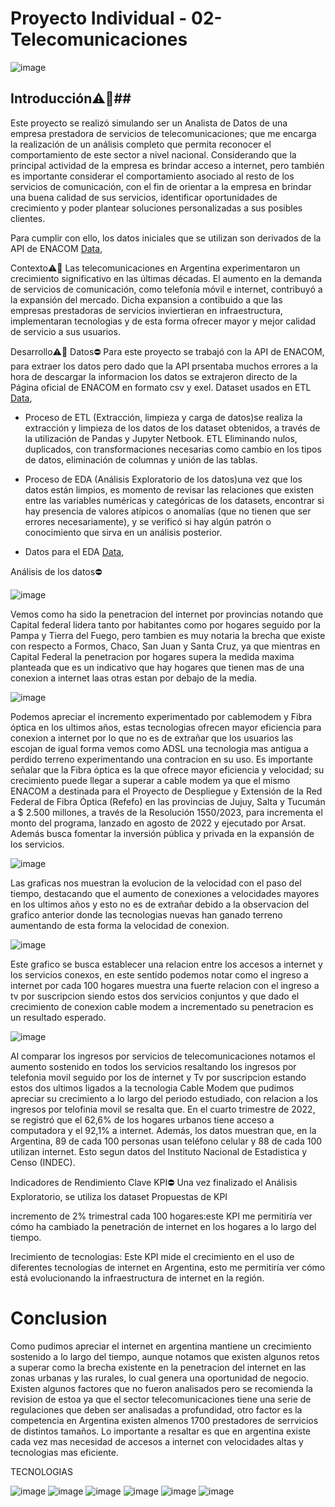 # Proyecto Individual - 02-Telecomunicaciones #

 ![image](https://www.laizquierdadiario.com/IMG/arton151554.jpg?1584401083) 




## Introducción⚠️🚧##

Este proyecto se realizó simulando ser un Analista de Datos de una empresa prestadora de servicios de telecomunicaciones; que me encarga  la realización de un análisis completo que permita reconocer el comportamiento de este sector a nivel nacional. Considerando que la principal actividad de la empresa es brindar acceso a internet, pero también es importante considerar el comportamiento asociado al resto de los servicios de comunicación, con el fin de orientar a la empresa en brindar una buena calidad de sus servicios, identificar oportunidades de crecimiento y poder plantear soluciones personalizadas a sus posibles clientes.


Para cumplir con ello, los datos iniciales que se utilizan son derivados de la API de ENACOM  [Data](https://datosabiertos.enacom.gob.ar/dashboards/20000/acceso-a-internet/),  

Contexto⚠️🚧
Las telecomunicaciones en Argentina experimentaron un crecimiento significativo en las últimas décadas. El aumento en la demanda de servicios de comunicación, como telefonía móvil e internet, contribuyó a la expansión del mercado. Dicha expansion a contibuido a que las empresas prestadoras de servicios inviertieran en infraestructura, implementaran tecnologias y de esta forma ofrecer mayor y mejor calidad de servicio a sus usuarios.


Desarrollo⚠️🚧
Datos⛔
Para este proyecto se trabajó con la API de ENACOM, para extraer los datos pero dado que la API prsentaba muchos errores a la hora de descargar la informacion los datos se extrajeron directo de la Página oficial de ENACOM en formato csv y exel. Dataset usados en ETL  [Data](https://github.com/rafaelalvarez702/Telecomunicaciones/tree/main/Datos),  



- Proceso de ETL (Extracción, limpieza y carga de datos)se realiza la extracción y limpieza de los datos de los  dataset obtenidos, a través de la utilización de Pandas y Jupyter Netbook. ETL Eliminando nulos, duplicados, con transformaciones necesarias como cambio en los tipos de datos, eliminación de columnas y unión de las tablas.

- Proceso de EDA (Análisis Exploratorio de los datos)una vez que los datos están limpios, es momento de revisar las relaciones que existen entre las variables numéricas y categóricas de los datasets, encontrar si hay presencia de valores atípicos o anomalías (que no tienen que ser errores necesariamente), y se verificó si hay algún patrón o conocimiento que sirva en un análisis posterior.
- Datos para el EDA [Data](https://github.com/rafaelalvarez702/Telecomunicaciones/tree/main/Datos_EDA),

Análisis de los datos⛔




![image](https://github.com/rafaelalvarez702/Telecomunicaciones/assets/104017553/2c81383e-f6bc-4688-8be2-5dece807f77f)

Vemos como ha sido la penetracion del internet por provincias notando que Capital federal lidera tanto por habitantes como por hogares seguido por la Pampa y Tierra del Fuego, pero tambien es muy notaria la brecha que existe con respecto a Formos, Chaco, San Juan y Santa Cruz, ya que mientras en Capital Federal la penetracion por hogares supera la medida maxima planteada que es un indicativo que hay hogares que tienen mas de una conexion a internet laas otras estan por debajo de la media. 


![image](https://github.com/rafaelalvarez702/Telecomunicaciones/assets/104017553/ce1b7e79-d704-46ed-abf0-895c58e5f80a)


Podemos apreciar el incremento experimentado por cablemodem y Fibra óptica en los ultimos años, estas tecnologias ofrecen mayor eficiencia para conexion a internet por lo que no es de extrañar que los usuarios las escojan de igual forma vemos como ADSL una tecnologia mas antigua a perdido terreno experimentando una contracion en su uso. Es importante señalar que la Fibra óptica es la que ofrece mayor eficiencia y velocidad; su crecimiento puede llegar a superar a cable modem ya que el mismo ENACOM a destinada para el Proyecto de Despliegue y Extensión de la Red Federal de Fibra Óptica (Refefo) en las provincias de Jujuy, Salta y Tucumán a $ 2.500 millones, a través de la Resolución 1550/2023, para incrementa el monto del programa, lanzado en agosto de 2022 y ejecutado por Arsat. Además busca fomentar la inversión pública y privada en la expansión de los servicios.



![image](https://github.com/rafaelalvarez702/Telecomunicaciones/assets/104017553/9e1545e1-8e5a-4e2b-a781-9c934eb68db0)


Las graficas nos muestran la evolucion de la velocidad con el paso del tiempo, destacando que el aumento de conexiones a velocidades mayores en los ultimos años y esto no es de extrañar debido a la observacion del grafico anterior donde las tecnologias nuevas han ganado terreno aumentando de esta forma la velocidad de conexion.

![image](https://github.com/rafaelalvarez702/Telecomunicaciones/assets/104017553/bc53deed-59c7-4eec-adc3-3862d53816f7)


Este grafico se busca establecer una relacion entre los accesos a internet y los servicios conexos, en este sentido podemos notar como el ingreso a internet por cada 100 hogares muestra una fuerte relacion con el ingreso a tv por suscripcion siendo estos dos servicios conjuntos y que dado el crecimiento de conexion cable modem a incrementado su penetracion es un resultado esperado.


![image](https://github.com/rafaelalvarez702/Telecomunicaciones/assets/104017553/03a07c96-4e05-42fb-a7b4-f9a7a0a7fbde)

Al comparar los ingresos por servicios de telecomunicaciones notamos el aumento sostenido en todos los servicios resaltando los ingresos por telefonia movil seguido por los de internet y Tv por suscripcion estando estos dos ultimos ligados a la tecnologia Cable Modem que pudimos apreciar su crecimiento a lo largo del periodo estudiado, con relacion a los ingresos por telofinia movil se resalta que. En el cuarto trimestre de 2022, se registró que el 62,6% de los hogares urbanos tiene acceso a computadora y el 92,1% a internet. Además, los datos muestran que, en la Argentina, 89 de cada 100 personas usan teléfono celular y 88 de cada 100 utilizan internet. Esto segun datos del Instituto Nacional de Estadistica y Censo (INDEC).

Indicadores de Rendimiento Clave KPI⛔
Una vez finalizado el Análisis Exploratorio, se utiliza los dataset 
Propuestas de KPI

incremento de 2% trimestral cada 100 hogares:este KPI me permitiría ver cómo ha cambiado la penetración de internet en los hogares a lo largo del tiempo.

Irecimiento de tecnologias: Este KPI mide el crecimiento en el uso de diferentes tecnologías de internet en Argentina, esto me permitiría ver cómo está evolucionando la infraestructura de internet en la región.

# Conclusion #

Como pudimos apreciar el internet en argentina mantiene un crecimiento sostenido a lo largo del tiempo, aunque notamos que existen algunos retos a superar como la brecha existente en la penetracion del internet en las zonas urbanas y las rurales, lo cual genera una oportunidad de negocio. Existen algunos factores que no fueron analisados pero se recomienda la revision de estoa ya que el sector telecomunicaciones tiene una serie de regulaciones que deben ser analisadas a profundidad, otro factor es la competencia en Argentina existen almenos 1700 prestadores de serrvicios de distintos tamaños.
Lo importante a resaltar es que en argentina existe cada vez mas necesidad de accesos a internet con velocidades altas y tecnologias mas eficiente.



TECNOLOGIAS

![image](https://camo.githubusercontent.com/c55baa119025272015a13e035fdac21ae2544b47d9665dbb0b1a93c84ecb7290/68747470733a2f2f696d672e736869656c64732e696f2f62616467652f56697375616c5f53747564696f5f436f64652d677261793f7374796c653d666c6174266c6f676f3d76697375616c25323073747564696f253230636f6465266c6f676f436f6c6f723d7768697465) ![image](https://camo.githubusercontent.com/143df000a83ba7f1665291aa3fdd254e45dddc7cbf66d63de15812fdbde36058/68747470733a2f2f696d672e736869656c64732e696f2f62616467652f507974686f6e2d677261793f7374796c653d666c6174266c6f676f3d707974686f6e)  ![image](https://camo.githubusercontent.com/57993a245c1274cffe366ddfaef93531703703054eaa61537eaed81321108042/68747470733a2f2f696d672e736869656c64732e696f2f62616467652f2d50616e6461732d677261793f7374796c653d666c6174266c6f676f3d70616e646173)  ![image](https://camo.githubusercontent.com/eb5d415b3d9f118a1c9843eb049dfd1056338a73f111214ce9c58124ae57bbfa/68747470733a2f2f696d672e736869656c64732e696f2f62616467652f2d4d6174706c6f746c69622d677261793f7374796c653d666c6174266c6f676f3d6d6174706c6f746c6962)  ![image](https://camo.githubusercontent.com/9ae48c517d741418d94644ac5882fa685887e67e1615619923c3b8f5a76f992c/68747470733a2f2f696d672e736869656c64732e696f2f62616467652f2d536561626f726e2d677261793f7374796c653d666c6174266c6f676f3d736561626f726e)  ![image](https://camo.githubusercontent.com/f8f5b2906137b37b7b36acaefa95de0c12a137483a508fe319f3a30844dbf6fe/68747470733a2f2f696d672e736869656c64732e696f2f62616467652f506f77657242492d677261793f7374796c653d666c6174266c6f676f3d706f7765726269) 



















